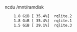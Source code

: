 ncdu /mnt/ramdisk
```bash
    1.8 GiB [ 35.4%]  rqlite.2
    1.8 GiB [ 35.4%]  rqlite.1
    1.5 GiB [ 29.1%]  rqlite.3
```    
